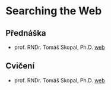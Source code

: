 # Searching the Web

## Přednáška

- prof. RNDr. Tomáš Skopal, Ph.D. [web]()

## Cvičení

- prof. RNDr. Tomáš Skopal, Ph.D. [web]()
